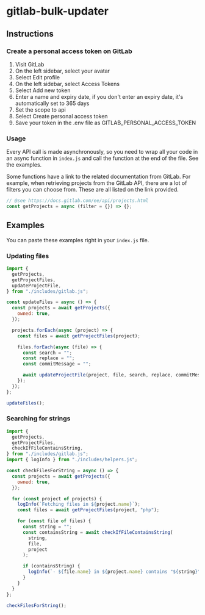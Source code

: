 # gitlab-bulk-updater

## Instructions

### Create a personal access token on GitLab

1. Visit GitLab
2. On the left sidebar, select your avatar
3. Select Edit profile
4. On the left sidebar, select Access Tokens
5. Select Add new token
6. Enter a name and expiry date, if you don't enter an expiry date, it's automatically set to 365 days
7. Set the scope to api
8. Select Create personal access token
9. Save your token in the .env file as GITLAB_PERSONAL_ACCESS_TOKEN

### Usage

Every API call is made asynchronously, so you need to wrap all your code in an async function in `index.js` and call the function at the end of the file. See the examples.

Some functions have a link to the related documentation from GitLab. For example, when retrieving projects from the GitLab API, there are a lot of filters you can choose from. These are all listed on the link provided.

```js
// @see https://docs.gitlab.com/ee/api/projects.html
const getProjects = async (filter = {}) => {};
```

## Examples

You can paste these examples right in your `index.js` file.

### Updating files

```js
import {
  getProjects,
  getProjectFiles,
  updateProjectFile,
} from "./includes/gitlab.js";

const updateFiles = async () => {
  const projects = await getProjects({
    owned: true,
  });

  projects.forEach(async (project) => {
    const files = await getProjectFiles(project);

    files.forEach(async (file) => {
      const search = "";
      const replace = "";
      const commitMessage = "";

      await updateProjectFile(project, file, search, replace, commitMessage);
    });
  });
};

updateFiles();
```

### Searching for strings

```js
import {
  getProjects,
  getProjectFiles,
  checkIfFileContainsString,
} from "./includes/gitlab.js";
import { logInfo } from "./includes/helpers.js";

const checkFilesForString = async () => {
  const projects = await getProjects({
    owned: true,
  });

  for (const project of projects) {
    logInfo(`Fetching files in ${project.name}`);
    const files = await getProjectFiles(project, "php");

    for (const file of files) {
      const string = "";
      const containsString = await checkIfFileContainsString(
        string,
        file,
        project
      );

      if (containsString) {
        logInfo(`- ${file.name} in ${project.name} contains "${string}"`);
      }
    }
  }
};

checkFilesForString();
```
